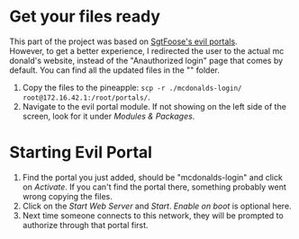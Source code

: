 # Get your files ready
This part of the project was based on [SgtFoose's evil portals](https://github.com/SgtFoose/Evil-Portals).  
However, to get a better experience, I redirected the user to the actual mc donald's website, instead of the "Anauthorized login" page that comes by default. You can find all the updated files in the "" folder.  
1. Copy the files to the pineapple: `scp -r ./mcdonalds-login/ root@172.16.42.1:/root/portals/`.
2. Navigate to the evil portal module. If not showing on the left side of the screen, look for it under *Modules & Packages*.

# Starting Evil Portal
1. Find the portal you just added, should be "mcdonalds-login" and click on *Activate*. If you can't find the portal there, something probably went wrong copying the files.
2. Click on the *Start Web Server* and *Start*. *Enable on boot* is optional here.
3. Next time someone connects to this network, they will be prompted to authorize through that portal first.

